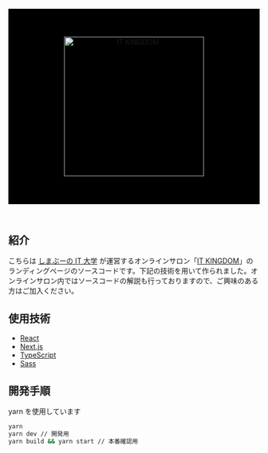 <p style="background:black; padding:4em 0; margin-bottom: 4em;" align="center">
  <a href="https://it-kingdom.com" target="_blank" rel="noopener noreferrer"><img width="280" src="https://it-kingdom.com/img/logo.png" alt="IT KINGDOM"></a>
</p>

## 紹介

こちらは [しまぶーの IT 大学](https://www.youtube.com/c/shimabu_it) が運営するオンラインサロン「[IT KINGDOM](https://it-kingdom.com)」のランディングページのソースコードです。下記の技術を用いて作られました。オンラインサロン内ではソースコードの解説も行っておりますので、ご興味のある方はご加入ください。

## 使用技術

- [React](https://ja.reactjs.org/)
- [Next.js](https://nextjs.org/)
- [TypeScript](https://www.typescriptlang.org/)
- [Sass](https://sass-lang.com/)

## 開発手順

yarn を使用しています

```bash
yarn
yarn dev // 開発用
yarn build && yarn start // 本番確認用
```
